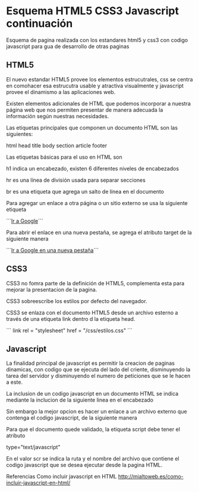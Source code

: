 # Esquema HTML5 CSS3 Javascript continuación
Esquema de pagina realizada con los estandares html5 y css3 con codigo javascript para gua de desarrollo de otras paginas

## HTML5

El nuevo estandar HTML5 provee los elementos estrucutrales, css se centra en comohacer esa estrucutra usable y atractiva visualmente y javascript provee el dinamismo a las aplicaciones web.

Existen elementos adicionales de HTML que podemos incorporar a nuestra página web que nos permiten presentar de manera adecuada la información según nuestras necesidades.

Las etiquetas principales que componen un documento HTML son las siguientes:

html
head
title
body
section
article
footer

Las etiquetas básicas para el uso en HTML son

h1 indica un encabezado, existen 6 diferentes niveles de encabezados

hr es una línea de división usada para separar secciones

br es una etiqueta que agrega un salto de línea en el documento

Para agregar un enlace a otra página o un sitio externo se usa la siguiente etiqueta

´´´<a href="https://www.google.com">Ir a Google</a>´´´

Para abrir el enlace en una nueva pestaña, se agrega el atributo target de la siguiente manera

´´´<a href="https://www.google.com" target="_blank">Ir a Google en una nueva pestaña</a>´´´

## CSS3

CSS3 no fomra parte de la definición de HTML5, complementa esta para mejorar la presentacion de la pagina.

CSS3 sobreescribe los estilos por defecto del navegador.

CSS3 se enlaza con el documento HTML5 desde un archivo esterno a través de una etiqueta link dentro d la etiqueta head.

´´´ link rel = "stylesheet" href = "/css/estilos.css" ´´´

## Javascript

La finalidad principal de javascript es permitir la creacion de paginas dinamicas, con codigo que se ejecuta del lado del criente, disminuyendo la tarea del servidor y disminuyendo el numero de peticiones que se le hacen a este.

La inclusion de un codigo javascript en un documento HTML se indica mediante la inclucion de la siguiente linea en el encabezado

<script type="text/javascript"> y </script>
Sin embargo la mejor opcion es hacer un enlace a un archivo externo que contenga el codigo javascript, de la siguiente manera

<script type="text/javascript" scr="./js/script.js"></script>
Para que el documento quede validado, la etiqueta script debe tener el atributo

type="text/javascript"

En el valor scr se indica la ruta y el nombre del archivo que contiene el codigo javascript que se desea ejecutar desde la pagina HTML.

Referencias
Como incluir javascript en HTML
http://mialtoweb.es/como-incluir-javascript-en-html/
